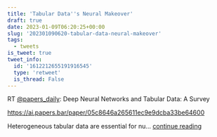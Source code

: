 ```yaml
---
title: 'Tabular Data''s Neural Makeover'
draft: true
date: 2023-01-09T06:20:25+00:00
slug: '202301090620-tabular-data-neural-makeover'
tags:
  - tweets
is_tweet: true
tweet_info:
  id: '1612212655191916545'
  type: 'retweet'
  is_thread: False
---
```




RT [@papers_daily](https://x.com/papers_daily): Deep Neural Networks and Tabular Data: A Survey

<https://ai.papers.bar/paper/05c8646a265611ec9e9dcba33be64600>

Heterogeneous tabular data are essential for nu… [continue reading](https://x.com/sytelus/status/1612212655191916545)
